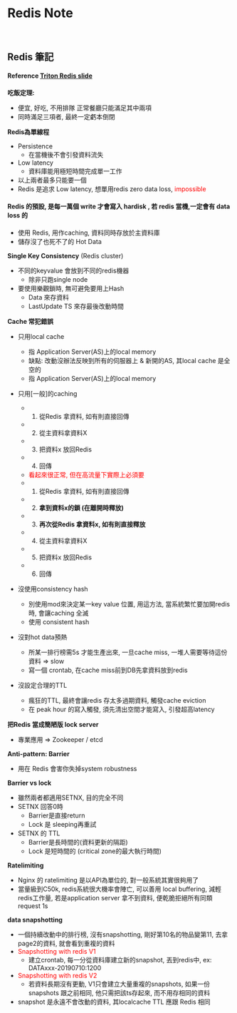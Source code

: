 # Redis Note
<br>

## Redis 筆記
#### Reference [Triton Redis slide](https://github.com/TritonHo/slides/blob/master/Taipei%202019-06%20talk/redis-2019.pdf?fbclid=IwAR0e2eyuy4kFkYIwGAZEITK3kyirEKbHMvKSldpPPLrm4GB0pAbR4Lv2nRg)

**吃飯定理:**
- 便宜, 好吃, 不用排隊 正常餐廳只能滿足其中兩項
- 同時滿足三項者, 最終一定虧本倒閉

**Redis為單線程**
- Persistence
  * 在當機後不會引發資料流失
- Low latency
  * 資料庫能用極短時間完成單一工作
- 以上兩者最多只能要一個
- Redis 是追求 Low latency, 想單用redis zero data loss, <font color=#ff0000> impossible </font>
#### Redis 的預設, 是每一萬個 write 才會寫入 hardisk , 若 redis 當機,一定會有 data loss 的  
- 使用 Redis, 用作caching, 資料同時存放於主資料庫
- 儲存沒了也死不了的 Hot Data

**Single Key Consistency** (Redis cluster)
- 不同的keyvalue 會放到不同的redis機器
  * 除非只跑single node
- 要使用樂觀鎖時, 無可避免要用上Hash
  * Data 來存資料
  * LastUpdate TS 來存最後改動時間

**Cache 常犯錯誤**
- 只用local cache
  * 指 Application Server(AS)上的local memory
  * 缺點: 改動沒辦法反映到所有的伺服器上 & 新開的AS, 其local cache 是全空的
  * 指 Application Server(AS)上的local memory
- 只用[一般]的caching
  * 1. 從Redis 拿資料, 如有則直接回傳
  * 2. 從主資料拿資料X
  * 3. 把資料x 放回Redis
  * 4. 回傳
  * <font color="#ff0000">看起來很正常, 但在高流量下實際上必須要</font>
  * 1. 從Redis 拿資料, 如有則直接回傳
  * 2. **拿到資料x的鎖 (在離開時釋放)**
  * 3. **再次從Redis 拿資料x, 如有則直接釋放**
  * 4. 從主資料拿資料X
  * 5. 把資料x 放回Redis
  * 6. 回傳    

- 沒使用consistency hash
  * 別使用mod來決定某一key value 位置, 用這方法, 當系統繁忙要加開redis時, 會讓caching 全滅
  * 使用 consistent hash
- 沒對hot data預熱
  * 所某一排行榜需5s 才能生產出來, 一旦cache miss, 一堆人需要等待這份資料 => slow
  * 寫一個 crontab, 在cache miss前到DB先拿資料放到redis
- 沒設定合理的TTL
  * 瘋狂的TTL, 最終會讓redis 存太多過期資料, 觸發cache eviction
  * 在 peak hour 的寫入觸發, 須先清出空間才能寫入, 引發超高latency

**把Redis 當成簡陋版 lock server**
- 專業應用 => Zookeeper / etcd

**Anti-pattern: Barrier**
- 用在 Redis 會害你失掉system robustness

**Barrier vs lock**
- 雖然兩者都適用SETNX, 目的完全不同
- SETNX 回答0時
  - Barrier是直接return
  - Lock 是 sleeping再重試
- SETNX 的 TTL
  - Barrier是長時間的(資料更新的隔距)
  - Lock 是短時間的 (critical zone的最大執行時間)

**Ratelimiting**
- Nginx 的 ratelimiting 是以API為單位的, 對一般系統其實很夠用了
- 當量級到C50k, redis系統很大機率會陣亡, 可以善用 local buffering, 減輕redis工作量, 若是application server 拿不到資料, 便乾脆拒絕所有同類request 1s

**data snapshotting**
- 一個持續改動中的排行榜, 沒有snapshotting, 剛好第10名的物品變第11, 去拿page2的資料, 就會看到重複的資料
- <font color="#ff0000">Snapshotting with redis V1</font>
  - 建立crontab, 每一分從資料庫建立新的snapshot, 丟到redis中, ex: DATAxxx-20190710:1200
- <font color="#ff0000">Snapshotting with redis V2</font>
  - 若資料長期沒有更動, V1只會建立大量重複的snapshots, 如果一份snapshots 跟之前相同, 他只需把該ts存起來, 而不用存相同的資料
- snapshot 是永遠不會改動的資料, 其localcache TTL 應跟 Redis 相同

